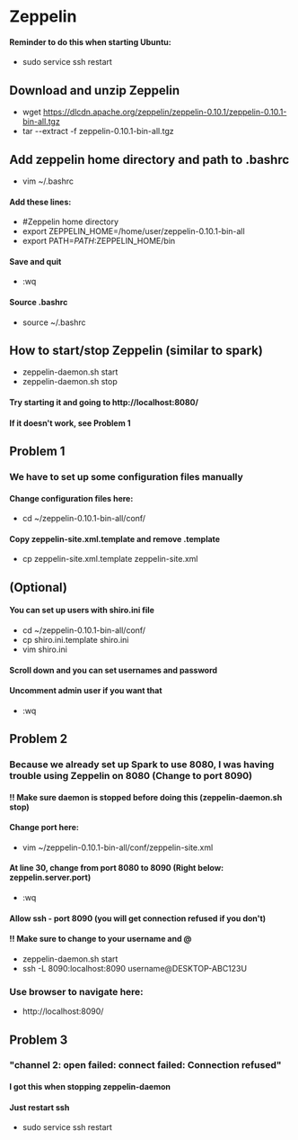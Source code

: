 # Zeppelin
#### Reminder to do this when starting Ubuntu:
- sudo service ssh restart

## Download and unzip Zeppelin
- wget https://dlcdn.apache.org/zeppelin/zeppelin-0.10.1/zeppelin-0.10.1-bin-all.tgz
- tar --extract -f zeppelin-0.10.1-bin-all.tgz

## Add zeppelin home directory and path to .bashrc
- vim ~/.bashrc
#### Add these lines:
- #Zeppelin home directory
- export ZEPPELIN_HOME=/home/user/zeppelin-0.10.1-bin-all
- export PATH=$PATH:$ZEPPELIN_HOME/bin
#### Save and quit
- :wq
#### Source .bashrc
- source ~/.bashrc

## How to start/stop Zeppelin (similar to spark)
- zeppelin-daemon.sh start
- zeppelin-daemon.sh stop
#### Try starting it and going to http://localhost:8080/
#### If it doesn't work, see Problem 1

## Problem 1
### We have to set up some configuration files manually

#### Change configuration files here:
- cd  ~/zeppelin-0.10.1-bin-all/conf/
#### Copy zeppelin-site.xml.template and remove .template
- cp zeppelin-site.xml.template zeppelin-site.xml

## (Optional)
#### You can set up users with shiro.ini file
- cd  ~/zeppelin-0.10.1-bin-all/conf/
- cp shiro.ini.template shiro.ini
- vim shiro.ini
	
#### Scroll down and you can set usernames and password
#### Uncomment admin user if you want that
- :wq

## Problem 2
### Because we already set up Spark to use 8080, I was having trouble using Zeppelin on 8080 (Change to port 8090)
#### !! Make sure daemon is stopped before doing this (zeppelin-daemon.sh stop)

#### Change port here:
- vim ~/zeppelin-0.10.1-bin-all/conf/zeppelin-site.xml
#### At line 30, change from port 8080 to 8090 (Right below: zeppelin.server.port)	
- :wq
#### Allow ssh - port 8090 (you will get connection refused if you don't) 
#### !! Make sure to change to your username and @
- zeppelin-daemon.sh start
- ssh -L 8090:localhost:8090 username@DESKTOP-ABC123U

### Use browser to navigate here:
- http://localhost:8090/	

## Problem 3
### "channel 2: open failed: connect failed: Connection refused"
#### I got this when stopping zeppelin-daemon
#### Just restart ssh
- sudo service ssh restart
